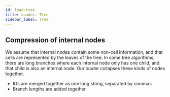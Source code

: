 ```yaml
---
id: load-tree
title: Loader: Tree
sidebar_label: Tree
---
```


## Compression of internal nodes

We assume that internal nodes contain some non-cell information, and that cells are represented by the leaves of the tree. In some tree algorithms, there are long branches where each internal node only has one child, and that child is also an internal node. Our loader collapses these kinds of nodes together.

- IDs are merged together as one long string, separated by commas
- Branch lengths are added together
